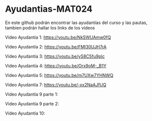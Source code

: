 # Ayudantias-MAT024
En este github podrán encontrar las ayudantías del curso y las pautas, tambien podrán hallar los links de los videos

Video Ayudantía 1: https://youtu.be/NkSWUAmw0fQ

Video Ayudantía 2: https://youtu.be/FMl30UJH7rA

Video Ayudantía 3: https://youtu.be/yS8C5fu9plc

Video Ayudantía 4: https://youtu.be/Orx9oM-_B1Y

Video Ayudantía 5: https://youtu.be/m7UXw7YHNWQ

Video Ayudantía 7: https://youtu.be/-xx2NaAJfUQ

Video Ayudantía 9 parte 1:

Video Ayudantía 9 parte 2:

Video Ayudantía 10: 
